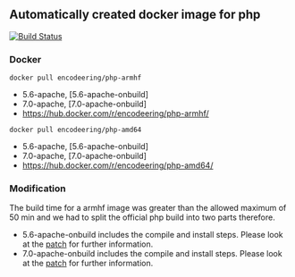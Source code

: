 ## Automatically created docker image for php

[![Build Status](https://travis-ci.org/encodeering/docker-php.svg?branch=master)](https://travis-ci.org/encodeering/docker-php)

### Docker

```docker pull encodeering/php-armhf```

- 5.6-apache, [5.6-apache-onbuild]
- 7.0-apache, [7.0-apache-onbuild]
- https://hub.docker.com/r/encodeering/php-armhf/

```docker pull encodeering/php-amd64```

- 5.6-apache, [5.6-apache-onbuild]
- 7.0-apache, [7.0-apache-onbuild]
- https://hub.docker.com/r/encodeering/php-amd64/

### Modification

The build time for a armhf image was greater than the allowed maximum of 50 min and we had to split the official php build into two parts therefore.

- 5.6-apache-onbuild includes the compile and install steps. Please look at the [patch](.patch/5.6/apache/Dockerfile.patch) for further information.
- 7.0-apache-onbuild includes the compile and install steps. Please look at the [patch](.patch/7.0/apache/Dockerfile.patch) for further information.
